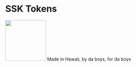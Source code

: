 # SSK Tokens
<img src="https://i.imgur.com/33EbOKI.png"
width="128" height="128">
Made in Hawaii, by da boys, for da boys
